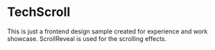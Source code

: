 # TechScroll
This is just a frontend design sample created for experience and work showcase.
ScrollReveal is used for the scrolling effects.

